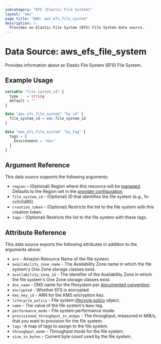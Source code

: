 ```yaml
---
subcategory: "EFS (Elastic File System)"
layout: "aws"
page_title: "AWS: aws_efs_file_system"
description: |-
  Provides an Elastic File System (EFS) File System data source.
---
```


# Data Source: aws_efs_file_system

Provides information about an Elastic File System (EFS) File System.

## Example Usage

```terraform
variable "file_system_id" {
  type    = string
  default = ""
}

data "aws_efs_file_system" "by_id" {
  file_system_id = var.file_system_id
}

data "aws_efs_file_system" "by_tag" {
  tags = {
    Environment = "dev"
  }
}
```

## Argument Reference

This data source supports the following arguments:

* `region` – (Optional) Region where this resource will be [managed](https://docs.aws.amazon.com/general/latest/gr/rande.html#regional-endpoints). Defaults to the Region set in the [provider configuration](https://registry.terraform.io/providers/hashicorp/aws/latest/docs#aws-configuration-reference).
* `file_system_id` - (Optional) ID that identifies the file system (e.g., fs-ccfc0d65).
* `creation_token` - (Optional) Restricts the list to the file system with this creation token.
* `tags` - (Optional) Restricts the list to the file system with these tags.

## Attribute Reference

This data source exports the following attributes in addition to the arguments above:

* `arn` - Amazon Resource Name of the file system.
* `availability_zone_name` - The Availability Zone name in which the file system's One Zone storage classes exist.
* `availability_zone_id` - The identifier of the Availability Zone in which the file system's One Zone storage classes exist.
* `dns_name` - DNS name for the filesystem per [documented convention](http://docs.aws.amazon.com/efs/latest/ug/mounting-fs-mount-cmd-dns-name.html).
* `encrypted` - Whether EFS is encrypted.
* `kms_key_id` - ARN for the KMS encryption key.
* `lifecycle_policy` - File system [lifecycle policy](https://docs.aws.amazon.com/efs/latest/ug/API_LifecyclePolicy.html) object.
* `name` - The value of the file system's `Name` tag.
* `performance_mode` - File system performance mode.
* `provisioned_throughput_in_mibps` - The throughput, measured in MiB/s, that you want to provision for the file system.
* `tags` -A map of tags to assign to the file system.
* `throughput_mode` - Throughput mode for the file system.
* `size_in_bytes` - Current byte count used by the file system.
